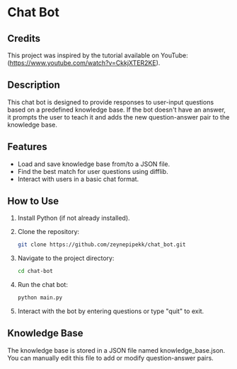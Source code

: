 # Chat Bot

## Credits

This project was inspired by the tutorial available on YouTube: (https://www.youtube.com/watch?v=CkkjXTER2KE).

## Description

This chat bot is designed to provide responses to user-input questions based on a predefined knowledge base. If the bot doesn't have an answer, it prompts the user to teach it and adds the new question-answer pair to the knowledge base.

## Features

- Load and save knowledge base from/to a JSON file.
- Find the best match for user questions using difflib.
- Interact with users in a basic chat format.

## How to Use

1. Install Python (if not already installed).
   
3. Clone the repository:
    ```bash
   git clone https://github.com/zeynepipekk/chat_bot.git
   ```
4. Navigate to the project directory:
   ```bash
   cd chat-bot
   ```
6. Run the chat bot:
    ```bash
    python main.py
    ```
7. Interact with the bot by entering questions or type "quit" to exit.

## Knowledge Base
The knowledge base is stored in a JSON file named knowledge_base.json. You can manually edit this file to add or modify question-answer pairs.

